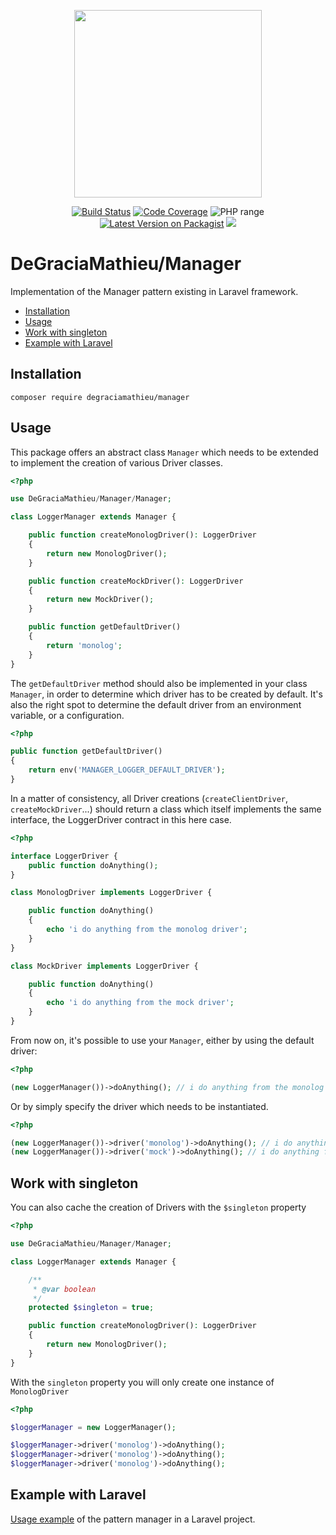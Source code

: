 <p align="center">
<img src="https://i.ibb.co/vq97y2t/laravel-manager.jpg" width="300">
</p>

<p align="center">
<a href="https://scrutinizer-ci.com/g/DeGraciaMathieu/Manager/"><img src="https://scrutinizer-ci.com/g/DeGraciaMathieu/Manager/badges/build.png?b=master" alt="Build Status"></a>
<a href="https://scrutinizer-ci.com/g/DeGraciaMathieu/manager/?branch=master"><img src="https://scrutinizer-ci.com/g/DeGraciaMathieu/manager/badges/coverage.png?b=master" alt="Code Coverage"></a>
<img src="https://img.shields.io/travis/php-v/DeGraciaMathieu/manager.svg" alt="PHP range"> 
<a href="https://packagist.org/packages/degraciamathieu/manager"><img src="https://img.shields.io/packagist/v/degraciamathieu/manager.svg?style=flat-square" alt="Latest Version on Packagist"></a>
<a href='https://packagist.org/packages/degraciamathieu/manager'><img src='https://img.shields.io/packagist/dt/degraciamathieu/manager.svg?style=flat-square' /></a> 
</p>

# DeGraciaMathieu/Manager

Implementation of the Manager pattern existing in Laravel framework.

* [Installation](#installation)
* [Usage](#usage)
* [Work with singleton](#work-with-singleton)
* [Example with Laravel](#example-with-laravel)

## Installation
 
```
composer require degraciamathieu/manager
```

## Usage

This package offers an abstract class `Manager` which needs to be extended to implement the creation of various Driver classes.

```php
<?php

use DeGraciaMathieu/Manager/Manager;

class LoggerManager extends Manager {

    public function createMonologDriver(): LoggerDriver
    {
        return new MonologDriver();
    }

    public function createMockDriver(): LoggerDriver
    {
        return new MockDriver();
    }

    public function getDefaultDriver()
    {
        return 'monolog';
    }
}
```

The `getDefaultDriver` method should also be implemented in your class `Manager`, in order to determine which driver has to be created by default. It's also the right spot to determine the default driver from an environment variable, or a configuration.

```php
<?php

public function getDefaultDriver()
{
    return env('MANAGER_LOGGER_DEFAULT_DRIVER');
}
```
In a matter of consistency, all Driver creations (`createClientDriver`, `createMockDriver`...) should return a class which itself implements the same interface, the LoggerDriver contract in this here case.

```php
<?php

interface LoggerDriver {
    public function doAnything();
}

class MonologDriver implements LoggerDriver {

    public function doAnything()
    {
        echo 'i do anything from the monolog driver';
    }
}

class MockDriver implements LoggerDriver {

    public function doAnything()
    {
        echo 'i do anything from the mock driver';
    }
}
```

From now on, it's possible to use your `Manager`, either by using the default driver:

```php
<?php

(new LoggerManager())->doAnything(); // i do anything from the monolog driver
```

Or by simply specify the driver which needs to be instantiated.

```php
<?php

(new LoggerManager())->driver('monolog')->doAnything(); // i do anything from the monolog driver
(new LoggerManager())->driver('mock')->doAnything(); // i do anything from the mock driver
```
## Work with singleton

You can also cache the creation of Drivers with the `$singleton` property

```php
<?php

use DeGraciaMathieu/Manager/Manager;

class LoggerManager extends Manager {

    /**
     * @var boolean
     */
    protected $singleton = true;

    public function createMonologDriver(): LoggerDriver
    {
        return new MonologDriver();
    }    
}
```

With the `singleton` property you will only create one instance of `MonologDriver`

```php
<?php

$loggerManager = new LoggerManager();

$loggerManager->driver('monolog')->doAnything();
$loggerManager->driver('monolog')->doAnything();
$loggerManager->driver('monolog')->doAnything();
```

## Example with Laravel

[Usage example](https://github.com/DeGraciaMathieu/manager-examples) of the pattern manager in a Laravel project.
